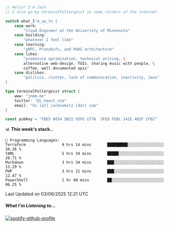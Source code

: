 ```go
// Hello! I'm Jack
// I also go by terminalPoltergeist in some corners of the internet

switch what_I'm_up_to {
    case work:
        "Cloud Engineer at the University of Minnesota"
    case building:
        "whatever I feel like"
    case learning:
        "gRPC, Protobufs, and PAAS architecture"
    case likes:
        "premature optimization, technical writing, \
        alternative web-design, TUIs, sharing music with people, \
        coffee, well-documented apis"
    case dislikes:
        "politics, clutter, lack of communication, inactivity, Java"
}

type terminalPoltergeist struct {
    www: "jnem.me"
    twitter: "@i_heart_vim"
    email: "hi [at] jacknemitz [dot] com"
}

const pubKey = "FBE5 6654 5B22 93FE CF7A  3FED FEBC 141E 4B2F CF62"
```

<!--START_SECTION:waka-->
📊 **This week's stack..** 

```text
💬 Programming Languages: 
Terraform                9 hrs 14 mins       █████████░░░░░░░░░░░░░░░░   34.36 % 
YAML                     5 hrs 34 mins       █████░░░░░░░░░░░░░░░░░░░░   20.71 % 
Markdown                 3 hrs 34 mins       ███░░░░░░░░░░░░░░░░░░░░░░   13.29 % 
PHP                      3 hrs 21 mins       ███░░░░░░░░░░░░░░░░░░░░░░   12.47 % 
PowerShell               1 hr 40 mins        ██░░░░░░░░░░░░░░░░░░░░░░░   06.25 % 
```


 Last Updated on 03/06/2025 12:21 UTC
<!--END_SECTION:waka-->

##### What I'm Listening to...

[![spotify-github-profile](https://jnem.me/listening-item?maxAge=2592000)](https://jnem.me/listening)
